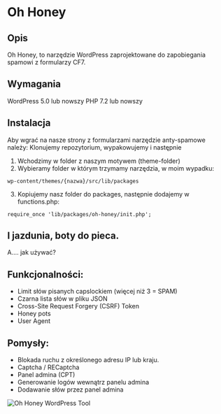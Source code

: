 # Oh Honey

## Opis
Oh Honey, to narzędzie WordPress zaprojektowane do zapobiegania spamowi z formularzy CF7.

## Wymagania
WordPress 5.0 lub nowszy
PHP 7.2 lub nowszy

## Instalacja
Aby wgrać na nasze strony z formularzami narzędzie anty-spamowe należy:
Klonujemy repozytorium, wypakowujemy i następnie
1. Wchodzimy w folder z naszym motywem (theme-folder)
2. Wybieramy folder w którym trzymamy narzędzia, w moim wypadku:
```
wp-content/themes/{nazwa}/src/lib/packages
```
3. Kopiujemy nasz folder do packages, następnie dodajemy w functions.php:
```
require_once 'lib/packages/oh-honey/init.php';
```

## I jazdunia, boty do pieca.

A.... jak używać? 
## Funkcjonalności:
- Limit słów pisanych capslockiem (więcej niż 3 = SPAM)
- Czarna lista słów w pliku JSON
- Cross-Site Request Forgery (CSRF) Token 
- Honey pots
- User Agent

## Pomysły:
- Blokada ruchu z określonego adresu IP lub kraju.
- Captcha / RECaptcha
- Panel admina (CPT)
- Generowanie logów wewnątrz panelu admina
- Dodawanie słów przez panel admina

![Oh Honey WordPress Tool](https://ibb.co/QHL6MVm)

